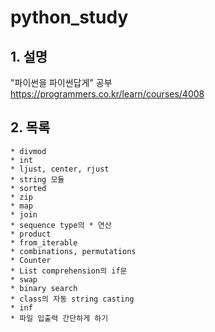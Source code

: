 # python_study
## 1. 설명
"파이썬을 파이썬답게" 공부  
<https://programmers.co.kr/learn/courses/4008>

## 2. 목록  

    * divmod  
    * int  
    * ljust, center, rjust  
    * string 모듈  
    * sorted  
    * zip  
    * map  
    * join  
    * sequence type의 * 연산  
    * product  
    * from_iterable  
    * combinations, permutations  
    * Counter  
    * List comprehension의 if문  
    * swap  
    * binary search  
    * class의 자동 string casting  
    * inf  
    * 파일 입출력 간단하게 하기  

